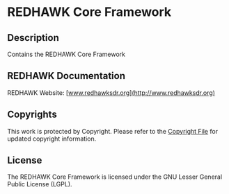# REDHAWK Core Framework

## Description

Contains the REDHAWK Core Framework

## REDHAWK Documentation

REDHAWK Website: [www.redhawksdr.org](http://www.redhawksdr.org)

## Copyrights

This work is protected by Copyright. Please refer to the [Copyright File](COPYRIGHT) for updated copyright information.

## License

The REDHAWK Core Framework is licensed under the GNU Lesser General Public License (LGPL).


